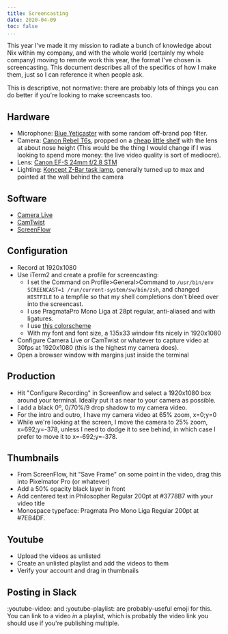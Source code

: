 ```yaml
---
title: Screencasting
date: 2020-04-09
toc: false
...
```


This year I've made it my mission to radiate a bunch of knowledge about Nix within my company, and
with the whole world (certainly my whole company) moving to remote work this year, the format I've
chosen is screencasting. This document describes all of the specifics of how I make them, just so I
can reference it when people ask.

This is descriptive, not normative: there are probably lots of things you can do better if you're
looking to make screencasts too.

## Hardware

* Microphone: [Blue Yeticaster](https://www.bluedesigns.com/products/yeticaster/) with some random
off-brand pop filter.
* Camera: [Canon Rebel
T6s](https://www.canon.ca/en/product?name=EOS_Rebel_T6s&category=/en/products/Cameras/DSLR-Cameras/Entry-level),
propped on a [cheap little shelf](https://www.umbra.com/products/showcase-floating-shelf-set-of-3) with the lens at about nose height
(This would be the thing I would change if I was looking to spend more money: the live video quality
is sort of mediocre).
* Lens: [Canon EF-S 24mm f/2.8
STM](https://www.google.com/search?q=canon+24mm+ef-2+2.8+stm&oq=canon+24mm+ef-2+2.8+stm&aqs=chrome..69i57.10352j0j1&sourceid=chrome&ie=UTF-8)
* Lighting: [Koncept Z-Bar task lamp](https://www.koncept.com/Z-Bar), generally turned up to max and
pointed at the wall behind the camera

## Software

* [Camera Live](https://github.com/v002/v002-Camera-Live)
* [CamTwist](http://camtwiststudio.com/)
* [ScreenFlow](https://www.telestream.net/screenflow/overview.htm)

## Configuration

* Record at 1920x1080
* Use iTerm2 and create a profile for screencasting:
  * I set the Command on Profile>General>Command to `/usr/bin/env SCREENCAST=1
  /run/current-system/sw/bin/zsh`, and changed `HISTFILE` to a tempfile so that my shell completions
  don't bleed over into the screencast.
  * I use PragmataPro Mono Liga at 28pt regular, anti-aliased and with ligatures.
  * I use [this
  colorscheme](https://s3.amazonaws.com/burkelibbey/maybe-gruvbox-but-dunno.itermcolors)
  * With my font and font size, a 135x33 window fits nicely in 1920x1080
* Configure Camera Live or CamTwist or whatever to capture video at 30fps at 1920x1080 (this is the
highest my camera does).
* Open a browser window with margins just inside the terminal

## Production

* Hit "Configure Recording" in Screenflow and select a 1920x1080 box around your terminal. Ideally
put it as near to your camera as possible.
* I add a black 0º, 0/70%/9 drop shadow to my camera video.
* For the intro and outro, I have my camera video at 65% zoom, x=0;y=0
* While we're looking at the screen, I move the camera to 25% zoom, x=692;y=-378, unless I need to
dodge it to see behind, in which case I prefer to move it to x=-692;y=-378.

## Thumbnails

* From ScreenFlow, hit "Save Frame" on some point in the video, drag this into Pixelmator Pro (or
whatever)
* Add a 50% opacity black layer in front
* Add centered text in Philosopher Regular 200pt at #3778B7 with your video title
* Monospace typeface: Pragmata Pro Mono Liga Regular 200pt at #7EB4DF.

## Youtube

* Upload the videos as unlisted
* Create an unlisted playlist and add the videos to them
* Verify your account and drag in thumbnails

## Posting in Slack

:youtube-video: and :youtube-playlist: are probably-useful emoji for this. You can link to a video
*in* a playlist, which is probably the video link you should use if you're publishing multiple.
